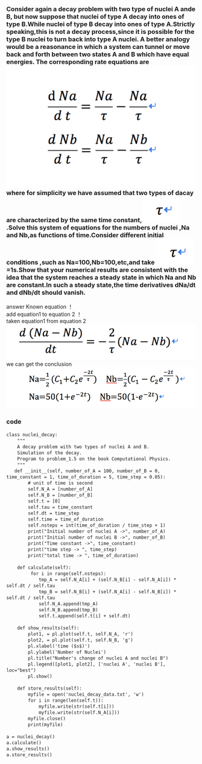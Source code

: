 ### Consider again a decay problem with two type of nuclei A ande B, but now suppose that nuclei of type A decay into ones of type B.While nuclei of type B decay into ones of type A.Strictly speaking,this is not a decay process,since it is possible for the type B nuclei to turn back into type A nuclei. A better analogy would be a reasonance in which a system can tunnel or move back and forth between two states A and B which have equal energies. The corresponding rate equations are ![](https://github.com/chenzhuo316/Compuational_physics_N2014301020138/blob/master/gif/QQ20171007-212200%402x.png) where for simplicity we have assumed that two types of dacay are characterized by the same time constant,![](https://github.com/chenzhuo316/Compuational_physics_N2014301020138/blob/master/gif/QQ20171007-223247%402x.png).Solve this system of equations for the numbers of nuclei ,Na and Nb,as functions of time.Consider different initial conditions ,such as Na=100,Nb=100,etc,and take ![](https://github.com/chenzhuo316/Compuational_physics_N2014301020138/blob/master/gif/QQ20171007-223247%402x.png)=1s.Show that your numerical results are consistent with the idea that the system reaches a steady state in which Na and Nb are constant.In such a steady state,the time derivatives dNa/dt and dNb/dt should vanish. <br>
answer Known equation ！[](https://github.com/chenzhuo316/Compuational_physics_N2014301020138/blob/master/gif/QQ20171007-212200%402x.png)<br>
add equation1 to equation 2 ！[]()<br>
taken equation1 from equation 2 ![](https://github.com/chenzhuo316/Compuational_physics_N2014301020138/blob/master/gif/QQ20171007-223208%402x.png)<br>
we can get the conclusion ![](https://github.com/chenzhuo316/Compuational_physics_N2014301020138/blob/master/gif/QQ20171007-223154%402x.png)<br>
### code
```import pylab as pl
class nuclei_decay:
    """
    A decay problem with two types of nuclei A and B.
    Simulation of the decay.
    Program to problem_1.5 on the book Computational Physics.
    """
   def __init__(self, number_of_A = 100, number_of_B = 0, time_constant = 1, time_of_duration = 5, time_step = 0.05):
        # unit of time is second
        self.N_A = [number_of_A]
        self.N_B = [number_of_B]
        self.t = [0]
        self.tau = time_constant
        self.dt = time_step
        self.time = time_of_duration
        self.nsteps = int(time_of_duration / time_step + 1)
        print("Initial number of nuclei A ->", number_of_A)
        print("Initial number of nuclei B ->", number_of_B)
        print("Time constant ->", time_constant)
        print("time step -> ", time_step)
        print("total time -> ", time_of_duration)

    def calculate(self):
         for i in range(self.nsteps):
            tmp_A = self.N_A[i] + (self.N_B[i] - self.N_A[i]) * self.dt / self.tau
            tmp_B = self.N_B[i] + (self.N_A[i] - self.N_B[i]) * self.dt / self.tau
            self.N_A.append(tmp_A)
            self.N_B.append(tmp_B)
            self.t.append(self.t[i] + self.dt)

    def show_results(self):
        plot1, = pl.plot(self.t, self.N_A, 'r')
        plot2, = pl.plot(self.t, self.N_B, 'g')
        pl.xlabel('time ($s$)')
        pl.ylabel('Number of Nuclei')
        pl.title("Number's change of nuclei A and nuclei B")
        pl.legend([plot1, plot2], ['nuclei A', 'nuclei B'], loc="best")
        pl.show()

    def store_results(self):
        myfile = open('nuclei_decay_data.txt', 'w')
        for i in range(len(self.t)):
            myfile.write(str(self.t[i]))
            myfile.write(str(self.N_A[i]))
        myfile.close()
        print(myfile)

a = nuclei_decay()
a.calculate()
a.show_results()
a.store_results()
